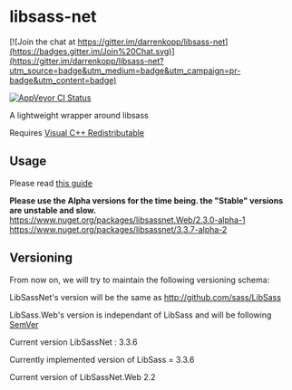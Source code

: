 libsass-net
===========

[![Join the chat at https://gitter.im/darrenkopp/libsass-net](https://badges.gitter.im/Join%20Chat.svg)](https://gitter.im/darrenkopp/libsass-net?utm_source=badge&utm_medium=badge&utm_campaign=pr-badge&utm_content=badge)

[![AppVeyor CI Status](https://ci.appveyor.com/api/projects/status/github/darrenkopp/libsass-net?svg=true)](https://ci.appveyor.com/project/darrenkopp/libsass-net/branch/master)

A lightweight wrapper around libsass

Requires [Visual C++ Redistributable](http://www.microsoft.com/en-us/download/details.aspx?id=40784)

Usage
---------
Please read [this guide](https://github.com/darrenkopp/libsass-net/wiki/Usage)

**Please use the Alpha versions for the time being. the "Stable" versions are unstable and slow.** 
https://www.nuget.org/packages/libsassnet.Web/2.3.0-alpha-1  
https://www.nuget.org/packages/libsassnet/3.3.7-alpha-2

Versioning
----------

From now on, we will try to maintain the following versioning schema:

LibSassNet's version will be the same as http://github.com/sass/LibSass

LibSass.Web's version is independant of LibSass and will be following [SemVer](http://semver.org/)

Current version LibSassNet : 3.3.6

Currently implemented version of LibSass = 3.3.6

Current version of LibSassNet.Web 2.2
